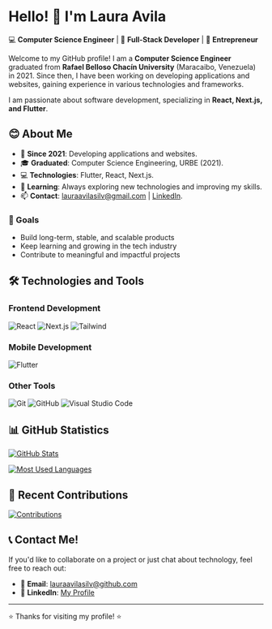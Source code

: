 # Hello! 👋 I'm Laura Avila

💻 **Computer Science Engineer** | 📱 **Full-Stack Developer** | 🚀 **Entrepreneur**  

Welcome to my GitHub profile! I am a **Computer Science Engineer** graduated from **Rafael Belloso Chacín University** (Maracaibo, Venezuela) in 2021. Since then, I have been working on developing applications and websites, gaining experience in various technologies and frameworks.

I am passionate about software development, specializing in **React, Next.js, and Flutter**. 
<!-- Currently, I'm building my own software development company, focusing on creating innovative and efficient solutions.   -->

## 😊 About Me

- 📅 **Since 2021**: Developing applications and websites.
- 🎓 **Graduated**: Computer Science Engineering, URBE (2021).
- 💻 **Technologies**: Flutter, React, Next.js.
- 🌱 **Learning**: Always exploring new technologies and improving my skills.
- 📫 **Contact**: lauraavilasilv@gmail.com | [LinkedIn](https://www.linkedin.com/in/laura-avila-silva-403b841b6/).
<!-- | [Portfolio](https://lauraavila.com). -->

### 🚀 Goals  
- Build long-term, stable, and scalable products  
- Keep learning and growing in the tech industry  
- Contribute to meaningful and impactful projects  

## 🛠️ Technologies and Tools

### Frontend Development
![React](https://img.shields.io/badge/React-61DAFB?style=for-the-badge&logo=react&logoColor=black)
![Next.js](https://img.shields.io/badge/Next.js-000000?style=for-the-badge&logo=next.js&logoColor=white)
![Tailwind](https://img.shields.io/badge/tailwindcss-06B6D4?style=for-the-badge&logo=tailwindcss&logoColor=white)

### Mobile Development
![Flutter](https://img.shields.io/badge/Flutter-02569B?style=for-the-badge&logo=flutter&logoColor=white)

### Other Tools
![Git](https://img.shields.io/badge/Git-F05032?style=for-the-badge&logo=git&logoColor=white)
![GitHub](https://img.shields.io/badge/GitHub-181717?style=for-the-badge&logo=github&logoColor=white)
![Visual Studio Code](https://img.shields.io/badge/VS_Code-007ACC?style=for-the-badge&logo=visual-studio-code&logoColor=white)

<!-- ## 📂 Featured Projects

### 1. [Task Management System](https://github.com/lauraavila/task-manager)
- **Description**: A web application for managing daily tasks.
- **Technologies**: React, Next.js, TailwindCSS.
- **Achievements**: Improved user productivity by 30%.

### 2. [News App](https://github.com/lauraavila/news-app)
- **Description**: A mobile app for reading real-time news.
- **Technologies**: Flutter, Firebase.
- **Achievements**: Over 1,000 downloads on Google Play. -->

## 📊 GitHub Statistics

[![GitHub Stats](https://github-readme-stats.vercel.app/api?username=lauritaila&show_icons=true&theme=radical)](https://github.com/lauritaila)

[![Most Used Languages](https://github-readme-stats.vercel.app/api/top-langs/?username=lauritaila&layout=compact&theme=radical)](https://github.com/lauritaila)

## 🌟 Recent Contributions

[![Contributions](https://github-readme-activity-graph.vercel.app/graph?username=lauritaila&theme=github)](https://github.com/lauritaila)

## 📞 Contact Me!

If you'd like to collaborate on a project or just chat about technology, feel free to reach out:

- 📧 **Email**: [lauraavilasilv@github.com](mailto:lauraavilasilv@example.com)
- 💼 **LinkedIn**: [My Profile](https://www.linkedin.com/in/laura-avila-silva-403b841b6)
<!-- - 🌐 **Portfolio**: [lauraavila.com](https://lauraavila.com) -->

---

⭐️ Thanks for visiting my profile! ⭐️